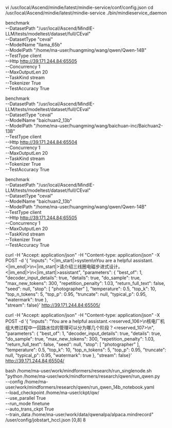 

vi /usr/local/Ascend/mindie/latest/mindie-service/conf/config.json
cd /usr/local/Ascend/mindie/latest/mindie-service
./bin/mindieservice_daemon


benchmark \
--DatasetPath "/usr/local/Ascend/MindIE-LLM/tests/modeltest/dataset/full/CEval" \
--DatasetType "ceval" \
--ModelName "llama_65b" \
--ModelPath "/home/ma-user/huangming/wang/qwen/Qwen-14B" \
--TestType client \
--Http http://39.171.244.84:65505 \
--Concurrency 1 \
--MaxOutputLen 20 \
--TaskKind stream \
--Tokenizer True \
--TestAccuracy True

benchmark \
--DatasetPath "/usr/local/Ascend/MindIE-LLM/tests/modeltest/dataset/full/CEval" \
--DatasetType "ceval" \
--ModelName "baichuan2_13b" \
--ModelPath "/home/ma-user/huangming/wang/baichuan-inc/Baichuan2-13B" \
--TestType client \
--Http http://39.171.244.84:65504  \
--Concurrency 1 \
--MaxOutputLen 20 \
--TaskKind stream \
--Tokenizer True \
--TestAccuracy True


benchmark \
--DatasetPath "/usr/local/Ascend/MindIE-LLM/tests/modeltest/dataset/full/CEval" \
--DatasetType "ceval" \
--ModelName "baichuan2_13b" \
--ModelPath "/home/ma-user/huangming/wang/qwen/Qwen-14B" \
--TestType client \
--Http http://39.171.244.84:65505  \
--Concurrency 1 \
--MaxOutputLen 20 \
--TaskKind stream \
--Tokenizer True \
--TestAccuracy True


curl -H "Accept: application/json" -H "Content-type: application/json" -X POST -d '{
  "inputs": "<|im_start|>system\nYou are a helpful assistant.<|im_end|>\n<|im_start|>请介绍三线圈电磁步进式设计。<|im_end|>\n<|im_start|>assistant",
  "parameters": {
    "best_of": 1,
    "decoder_input_details": true,
    "details": true,
    "do_sample": true,
    "max_new_tokens": 300,
    "repetition_penalty": 1.03,
    "return_full_text": false,
    "seed": null,
    "stop": [ 
      "photographer"
    ],
    "temperature": 0.5,
    "top_k": 10,
    "top_n_tokens": 5,
    "top_p": 0.95,
    "truncate": null,
    "typical_p": 0.95,
    "watermark": true
  },  
  "stream": false}' http://39.171.244.84:65505/ 


  curl -H "Accept: application/json" -H "Content-type: application/json" -X POST -d '{
    "inputs": "You are a helpful assistant.<reserved_106>\n核电厂机组大修过程中一回路水位的管理可以分为哪几个阶段？<reserved_107>\n",
    "parameters": {
      "best_of": 1,
      "decoder_input_details": true,
      "details": true,
      "do_sample": true,
      "max_new_tokens": 300,
      "repetition_penalty": 1.03,
      "return_full_text": false,
      "seed": null,
      "stop": [
        "photographer"
      ],
      "temperature": 0.5,
      "top_k": 10,
      "top_n_tokens": 5,
      "top_p": 0.95,
      "truncate": null,
      "typical_p": 0.95,
      "watermark": true
    },
    "stream": false}' http://39.171.244.84:65504/ 
  
bash /home/ma-user/work/mindformers/research/run_singlenode.sh \
"python /home/ma-user/work/mindformers/research/qwen/run_qwen.py \
--config /home/ma-user/work/mindformers/research/qwen/run_qwen_14b_notebook.yaml \
--load_checkpoint /home/ma-user/ckpt/qw/ \
--use_parallel True \
--run_mode finetune \
--auto_trans_ckpt True \
--train_data /home/ma-user/work/data/qwenalpa/alpaca.mindrecord" \
/user/config/jobstart_hccl.json [0,8] 8